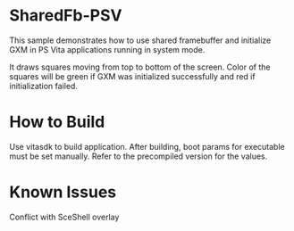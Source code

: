 # SharedFb-PSV

This sample demonstrates how to use shared framebuffer and initialize GXM in PS Vita applications running in system mode.

It draws squares moving from top to bottom of the screen. Color of the squares will be green if GXM was initialized successfully and red if initialization failed.

# How to Build

Use vitasdk to build application. After building, boot params for executable must be set manually. Refer to the precompiled version for the values.

# Known Issues

Conflict with SceShell overlay
